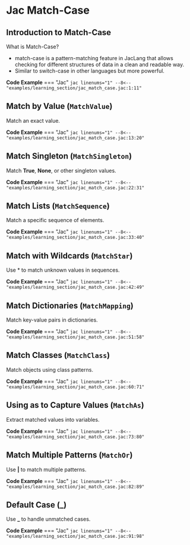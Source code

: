 # Jac Match-Case

## Introduction to Match-Case

What is Match-Case?

- match-case is a pattern-matching feature in JacLang that allows checking for different structures of data in a clean and readable way.
- Similar to switch-case in other languages but more powerful.

**Code Example**
=== "Jac"
    ```jac linenums="1"
    --8<-- "examples/learning_section/jac_match_case.jac:1:11"
    ```

## Match by Value (`MatchValue`)

Match an exact value.

**Code Example**
=== "Jac"
    ```jac linenums="1"
    --8<-- "examples/learning_section/jac_match_case.jac:13:20"
    ```

## Match Singleton (`MatchSingleton`)

Match **True**, **None**, or other singleton values.

**Code Example**
=== "Jac"
    ```jac linenums="1"
    --8<-- "examples/learning_section/jac_match_case.jac:22:31"
    ```

## Match Lists (`MatchSequence`)

Match a specific sequence of elements.

**Code Example**
=== "Jac"
    ```jac linenums="1"
    --8<-- "examples/learning_section/jac_match_case.jac:33:40"
    ```

## Match with Wildcards (`MatchStar`)

Use * to match unknown values in sequences.

**Code Example**
=== "Jac"
    ```jac linenums="1"
    --8<-- "examples/learning_section/jac_match_case.jac:42:49"
    ```

## Match Dictionaries (`MatchMapping`)

Match key-value pairs in dictionaries.

**Code Example**
=== "Jac"
    ```jac linenums="1"
    --8<-- "examples/learning_section/jac_match_case.jac:51:58"
    ```

## Match Classes (`MatchClass`)

Match objects using class patterns.

**Code Example**
=== "Jac"
    ```jac linenums="1"
    --8<-- "examples/learning_section/jac_match_case.jac:60:71"
    ```

## Using as to Capture Values (`MatchAs`)

Extract matched values into variables.

**Code Example**
=== "Jac"
    ```jac linenums="1"
    --8<-- "examples/learning_section/jac_match_case.jac:73:80"
    ```

## Match Multiple Patterns (`MatchOr`)

Use **|** to match multiple patterns.

**Code Example**
=== "Jac"
    ```jac linenums="1"
    --8<-- "examples/learning_section/jac_match_case.jac:82:89"
    ```

## Default Case (_)

Use **_** to handle unmatched cases.

**Code Example**
=== "Jac"
    ```jac linenums="1"
    --8<-- "examples/learning_section/jac_match_case.jac:91:98"
    ```
